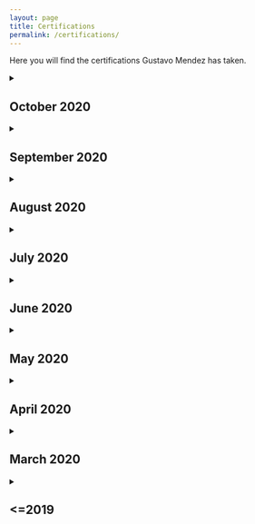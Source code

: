 ```yaml
---
layout: page
title: Certifications
permalink: /certifications/
---
```


Here you will find the certifications Gustavo Mendez has taken. 

<details>
    <summary>
        <h2>October 2020</h2>
    </summary>
    <p></p>
    <p>AI in Healthcare Capstone by Stanford University: <a href="http://coursera.org/verify/BQ2FZNGFY2AW">License</a></p>
    <p>Evaluations of AI Applications in Healthcare by Stanford University: <a href="http://coursera.org/verify/Z4MV53JK9V3Q">License</a></p>
    <p>Fundamentals of Machine Learning for Healthcare by Stanford University: <a href="http://coursera.org/verify/4QG8GVWLVAPZ">License</a></p>
    <p>Introduction to Clinical Data by Stanford University: <a href="http://coursera.org/verify/LDTJ5MC7SM2C">License</a></p>
</details>


<details>
    <summary>
        <h2>September 2020</h2>
    </summary>
    <p></p>
    <p>Specialization in Natural Language Processing by Deeplearning.ai: <a href="http://coursera.org/verify/specialization/YNVQXQYUKR77">License</a></p>
    <p>Natural Language Processing with Attention Models by Deeplearning.ai: <a href="http://coursera.org/verify/RTRDWCZ7E7V4">License</a></p>
</details>


<details>
    <summary>
        <h2>August 2020</h2>
    </summary>
    <p></p>
    <p>Natural Language Processing with Classification and Vector Spaces by Deeplearning.ai: <a href="http://coursera.org/verify/ECBD3759T2Y7">License</a></p>
    <p>Modern AI: Build 6 Real World AI Applications by SuperDataScience: <a href="https://ude.my/UC-168c85da-7d72-41ac-a10f-cca346f1bc48/">License</a></p>
    <p>Natural Language Processing with Probabilistic Models by Deeplearning.ai: <a href="http://coursera.org/verify/QA3ZZMZXKXGP">License</a></p>
    <p>Artificial Intelligence: Optimization Algorithms in Python by SuperDataScience: <a href="https://ude.my/UC-f4f44d6c-b443-475e-90a4-8057db4bde4f/">License</a></p>
    <p>Natural Language Processing with Sequence Models by Deeplearning.ai: <a href="http://coursera.org/verify/QYFYAY3CNU97">License</a></p>
    <p>Modern Web Scraping with Python by SuperDataScience: <a href="https://ude.my/UC-d9bf4fca-3067-44cf-aa1f-ed6f3aa0d078">License</a></p>
    <p>Apache Kafka - Real-time Stream Processing (Master Class) by Learning Journals Ltd: <a href="https://ude.my/UC-2b6d1442-c551-4703-b4e9-2b607da5ae4e/">License</a></p>
</details>

<details>
    <summary>
        <h2>July 2020</h2>
        <p></p>
    </summary>
    <p>Computer Vision: Face Recognition Quick Starter in Python by Udemy: <a href="https://ude.my/UC-1aa9cc72-3b09-48bb-92fb-f2d340dc1f14/">License</a></p>
    <p>Machine Learning and Artificial Intelligence Using Swift by Udemy: <a href="https://ude.my/UC-52f8353a-e1bb-4f9c-9f99-ba18a476ed29/">License</a></p>
</details>

<details>
    <summary>
    <h2>June 2020</h2>
    </summary>
    <p></p>
    <p>Data Science for Business | 6 Real-world Case Studies by SuperDataScience: <a href="https://ude.my/UC-23ff27a1-21ab-4d25-a5f6-7ba4815a7c82/">License</a></p>
    <p>Addressing Large Hadron Collider Challenges by Machine Learning by National Research University — Higher School of Economics: <a href="http://coursera.org/verify/28QLLCBGPW3W">License</a></p>
    <p>Applied Machine Learning For Healthcare by EDUONIX: <a href="https://ude.my/UC-493aca4f-9cc7-45b9-897e-62cede27cc9a/">License</a></p>
    <p>Data-Driven Astronomy by University of Sydney: <a href="http://coursera.org/verify/K4TFC3P84NZY">License</a></p>
</details>

<details>
    <summary>
    <h2>May 2020</h2>
    </summary>
    <p></p>
    <p>AI For Medical Treatment by Deeplearning.ai: <a href="http://coursera.org/verify/EBR58JMNQJMV">License</a></p>
    <p>Specialization AI For Medicine by Deeplearning.ai: <a href="http://coursera.org/verify/HGDARCRD68VJ">License</a></p>
    <p>AI for Medical Diagnosis by Deeplearning.ai: <a href="http://coursera.org/verify/UMWHKR52AEZN">License</a></p>
     <p>AI For Medical Prognosis by Deeplearning.ai: <a href="http://coursera.org/verify/SJNNGFP94AGK">License</a></p>
</details>

<details>
    <summary>
    <h2>April 2020</h2>
    </summary>
    <p></p>
    <p>Learn BERT - most powerful NLP algorithm by Google by SuperDataScience: <a href="https://ude.my/UC-4d0d3ed8-9f7d-4dbe-a336-af2aab316130/">License</a></p>
</details>
<details>
    <summary>
    <h2>March 2020</h2>
    </summary>
    <p></p>
    <p>Modern Natural Language Processing in Python by SuperDataScience: <a href="https://ude.my/UC-68e781da-8edc-44b0-886d-0f5f49ce6333/">License</a></p>
</details>
<details>
    <summary>
    <h2>&#60;=2019 </h2>
    </summary>
    <p></p>
    <p>NLP - Natural Language Processing with Python by Udemy: <a href="https://ude.my/UC-24GMOL94">License</a></p>
    <p>Artificial Intelligence Masterclass by SuperDataScience: <a href="https://ude.my/UC-DWMCQETD">License</a></p>
    <p>Deep Learning A-Z™: Hands on Artificial Neural Networks by SuperDataScience: <a href="https://ude.my/UC-A5ASEUGU">License</a></p>
    <p>R Programming A-Z™: R for Data Science With Real Exercises by SuperDataScience: <a href="https://ude.my/UC-N3MFMWC4">License</a></p>
    <p>Scala and Spark for Big Data and Machine Learning by Udemy: <a href="https://ude.my/UC-W11OIJUO">License</a></p>
    <p>Deep Learning and NLP A-Z™: How to create a ChatBot by SuperDataScience: <a href="https://ude.my/UC-RWY0J9T4">License</a></p>
    <p>Deep Learning and Computer Vision A-Z™: OpenCV, SSD &amp; GANs by SuperDataScience: <a href="https://ude.my/UC-TAK6UJBC">License</a></p>

</details>

